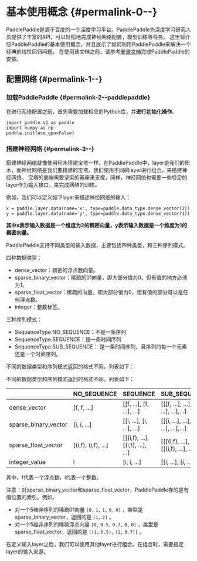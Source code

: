 # 基本使用概念 {#permalink-0--}

PaddlePaddle是源于百度的一个深度学习平台。PaddlePaddle为深度学习研究人员提供了丰富的API，可以轻松地完成神经网络配置，模型训练等任务。 这里将介绍PaddlePaddle的基本使用概念，并且展示了如何利用PaddlePaddle来解决一个经典的线性回归问题。 在使用该文档之前，请参考[安装文档](http://staging.paddlepaddle.org/docs/0.10.0/documentation/zh/getstarted/build_and_install/index_cn.html)完成PaddlePaddle的安装。

## 配置网络 {#permalink-1--}

### 加载PaddlePaddle {#permalink-2--paddlepaddle}

在进行网络配置之前，首先需要加载相应的Python库，并**进行初始化操作**。

```
import paddle.v2 as paddle
import numpy as np
paddle.init(use_gpu=False)
```

### 搭建神经网络 {#permalink-3--}

搭建神经网络就像使用积木搭建宝塔一样。在PaddlePaddle中，layer是我们的积木，而神经网络是我们要搭建的宝塔。我们使用不同的layer进行组合，来搭建神经网络。 宝塔的底端需要坚实的基座来支撑，同样，神经网络也需要一些特定的layer作为输入接口，来完成网络的训练。

例如，我们可以定义如下layer来描述神经网络的输入：

```
x = paddle.layer.data(name='x', type=paddle.data_type.dense_vector(2))
y = paddle.layer.data(name='y', type=paddle.data_type.dense_vector(1))
```

**其中x表示输入数据是一个维度为2的稠密向量，y表示输入数据是一个维度为1的稠密向量。**

PaddlePaddle支持不同类型的输入数据，主要包括四种类型，和三种序列模式。

四种数据类型：

* dense\_vector：稠密的浮点数向量。
* sparse\_binary\_vector：稀疏的01向量，即大部分值为0，但有值的地方必须为1。
* sparse\_float\_vector：稀疏的向量，即大部分值为0，但有值的部分可以是任何浮点数。
* integer：整数标签。

  
三种序列模式：

* SequenceType.NO\_SEQUENCE：不是一条序列
* SequenceType.SEQUENCE：是一条时间序列
* SequenceType.SUB\_SEQUENCE： 是一条时间序列，且序列的每一个元素还是一个时间序列。

不同的数据类型和序列模式返回的格式不同，列表如下：

不同的数据类型和序列模式返回的格式不同，列表如下：

|  | NO\_SEQUENCE | SEQUENCE | SUB\_SEQUENCE |
| :--- | :--- | :--- | :--- |
| dense\_vector | \[f, f, ...\] | \[\[f, ...\], \[f, ...\], ...\] | \[\[\[f, ...\], ...\], \[\[f, ...\], ...\],...\] |
| sparse\_binary\_vector | \[i, i, ...\] | \[\[i, ...\], \[i, ...\], ...\] | \[\[\[i, ...\], ...\], \[\[i, ...\], ...\],...\] |
| sparse\_float\_vector | \[\(i,f\), \(i,f\), ...\] | \[\[\(i,f\), ...\], \[\(i,f\), ...\], ...\] | \[\[\[\(i,f\), ...\], ...\], \[\[\(i,f\), ...\], ...\],...\] |
| integer\_value | i | \[i, i, ...\] | \[\[i, ...\], \[i, ...\], ...\] |

其中，f代表一个浮点数，i代表一个整数。

注意：对sparse\_binary\_vector和sparse\_float\_vector，PaddlePaddle存的是有值位置的索引。例如，

* 对一个5维非序列的稀疏01向量
  `[0,`
  `1,`
  `1,`
  `0,`
  `0]`
  ，类型是sparse\_binary\_vector，返回的是
  `[1,`
  `2]`
  。
* 对一个5维非序列的稀疏浮点向量
  `[0,`
  `0.5,`
  `0.7,`
  `0,`
  `0]`
  ，类型是sparse\_float\_vector，返回的是
  `[(1,`
  `0.5),`
  `(2,`
  `0.7)]`
  。

在定义输入layer之后，我们可以使用其他layer进行组合。在组合时，需要指定layer的输入来源。

  


